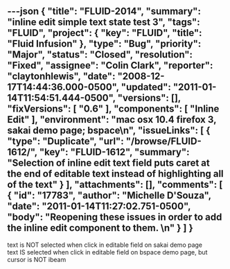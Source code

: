 ---json
{
  "title": "FLUID-2014",
  "summary": "inline edit simple text state test 3",
  "tags": "FLUID",
  "project": {
    "key": "FLUID",
    "title": "Fluid Infusion"
  },
  "type": "Bug",
  "priority": "Major",
  "status": "Closed",
  "resolution": "Fixed",
  "assignee": "Colin Clark",
  "reporter": "claytonhlewis",
  "date": "2008-12-17T14:44:36.000-0500",
  "updated": "2011-01-14T11:54:51.444-0500",
  "versions": [],
  "fixVersions": [
    "0.6"
  ],
  "components": [
    "Inline Edit"
  ],
  "environment": "mac osx 10.4 firefox 3, sakai demo page; bspace\n",
  "issueLinks": [
    {
      "type": "Duplicate",
      "url": "/browse/FLUID-1612/",
      "key": "FLUID-1612",
      "summary": "Selection of inline edit text field puts caret at the end of editable text instead of highlighting all of the text"
    }
  ],
  "attachments": [],
  "comments": [
    {
      "id": "17783",
      "author": "Michelle D'Souza",
      "date": "2011-01-14T11:27:02.751-0500",
      "body": "Reopening these issues in order to add the inline edit component to them.&#x20;\n"
    }
  ]
}
---
text is NOT selected when click in editable field on sakai demo page\
text IS selected when click in editable field on bspace demo page, but cursor is NOT ibeam

        